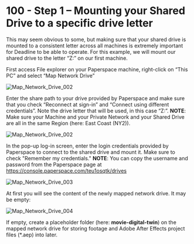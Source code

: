 # 100 - Step 1 – Mounting your Shared Drive to a specific drive letter

This may seem obvious to some, but making sure that your shared drive is mounted to a consistent letter across all machines is extremely important for Deadline to be able to operate. For this example, we will mount our shared drive to the letter “Z:” on our first machine.

First access File explorer on your Paperspace machine, right-click on “This PC” and select “Map Network Drive”

![Map_Network_Drive_002](https://github.com/vanHeemstraSystems/deadline/assets/1499433/b6d524bd-235f-43d8-8168-b5bec9a0b24e)

Enter the share path to your drive provided by Paperspace and make sure that you check “Reconnect at sign-in” and “Connect using different credentials”. Note the drive letter that will be used, in this case “Z:”. **NOTE**: Make sure your Machine and your Private Network and your Shared Drive are all in the same Region (here: East Coast (NY2)).

![Map_Network_Drive_002](https://github.com/vanHeemstraSystems/deadline/assets/1499433/831a2ab1-e6bc-44f5-ae1f-42674fe874b6)

In the pop-up log-in screen, enter the login credentials provided by Paperspace to connect to the shared drive and mount it. Make sure to check "Remember my credentials." **NOTE**: You can copy the username and password from the Paperspace page at https://console.paperspace.com/teu1osqtk/drives

![Map_Network_Drive_003](https://github.com/vanHeemstraSystems/deadline/assets/1499433/1803a21f-d6b2-43a4-9cbb-efcaa849c6ce)

At first you will see the content of the newly mapped network drive. It may be empty:

![Map_Network_Drive_004](https://github.com/vanHeemstraSystems/deadline/assets/1499433/8c5bfdf9-d5f7-4fc3-a994-518f927ff26b)

If empty, create a placeholder folder (here: **movie-digital-twin**) on the mapped network drive for storing footage and Adobe After Effects project files (*.aep) into later.

